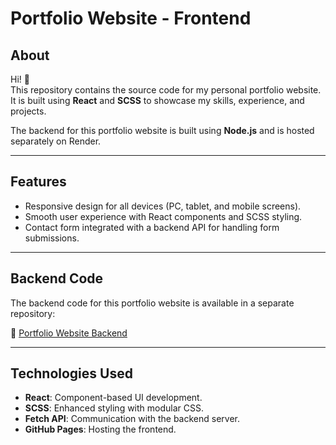 # Portfolio Website - Frontend

## About
Hi! 👋  
This repository contains the source code for my personal portfolio website. It is built using **React** and **SCSS** to showcase my skills, experience, and projects.

The backend for this portfolio website is built using **Node.js** and is hosted separately on Render.

---

## Features
- Responsive design for all devices (PC, tablet, and mobile screens).
- Smooth user experience with React components and SCSS styling.
- Contact form integrated with a backend API for handling form submissions.

---

## Backend Code
The backend code for this portfolio website is available in a separate repository:

🔗 [Portfolio Website Backend](https://github.com/NeuralRevenant/portfolio-backend)

---

## Technologies Used
- **React**: Component-based UI development.
- **SCSS**: Enhanced styling with modular CSS.
- **Fetch API**: Communication with the backend server.
- **GitHub Pages**: Hosting the frontend.
